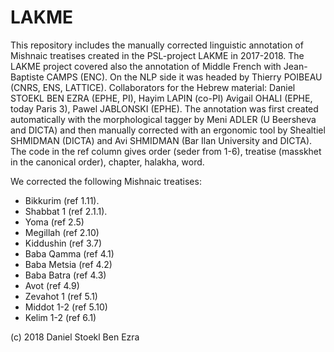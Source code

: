 # LAKME

This repository includes the manually corrected linguistic annotation of Mishnaic treatises created in the PSL-project LAKME in 2017-2018.
The LAKME project covered also the annotation of Middle French with Jean-Baptiste CAMPS (ENC). On the NLP side it was headed by Thierry POIBEAU (CNRS, ENS, LATTICE).
Collaborators for the Hebrew material: Daniel STOEKL BEN EZRA (EPHE, PI), Hayim LAPIN (co-PI) Avigail OHALI (EPHE, today Paris 3), Pawel JABLONSKI (EPHE).
The annotation was first created automatically with the morphological tagger by Meni ADLER (U Beersheva and DICTA) and then manually corrected with an ergonomic tool  by Shealtiel SHMIDMAN (DICTA) and Avi SHMIDMAN (Bar Ilan University and DICTA).
The code in the ref column gives order (seder from 1-6), treatise (masskhet in the canonical order), chapter, halakha, word.

We corrected the following Mishnaic treatises:
- Bikkurim (ref 1.11).
- Shabbat 1 (ref 2.1.1).
- Yoma (ref 2.5)
- Megillah (ref 2.10)
- Kiddushin (ref 3.7)
- Baba Qamma (ref 4.1)
- Baba Metsia (ref 4.2)
- Baba Batra (ref 4.3)
- Avot (ref 4.9)
- Zevahot 1 (ref 5.1)
- Middot 1-2 (ref 5.10)
- Kelim 1-2 (ref 6.1)

(c) 2018 Daniel Stoekl Ben Ezra 
